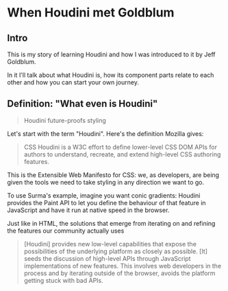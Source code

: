 # When Houdini met Goldblum

## Intro

This is my story of learning Houdini and how I was introduced to it by Jeff Goldblum. 

In it I'll talk about what Houdini is, how its component parts relate to each other and how you can start your own journey.

## Definition: "What even is Houdini"

> Houdini future-proofs styling

Let's start with the term "Houdini". Here's the definition Mozilla gives:

> CSS Houdini is a W3C effort to define lower-level CSS DOM APIs for authors to understand, recreate, and extend high-level CSS authoring features.

This is the Extensible Web Manifesto for CSS: we, as developers, are being given the tools we need to take styling in any direction we want to go. 

To use Surma's example, imagine you want conic gradients: Houdini provides the Paint API to let you define the behaviour of that feature in JavaScript and have it run at native speed in the browser.

Just like in HTML, the solutions that emerge from iterating on and refining the features our community actually uses 

> [Houdini] provides new low-level capabilities that expose the possibilities of the underlying platform as closely as possible. [It] seeds the discussion of high-level APIs through JavaScript implementations of new features. This involves web developers in the process and by iterating outside of the browser, avoids the platform getting stuck with bad APIs.